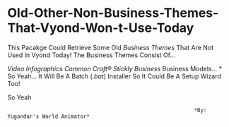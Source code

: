 # Old-Other-Non-Business-Themes-That-Vyond-Won-t-Use-Today
This Pacakge Could Retrieve Some Old *Business Themes* That Are Not Used In Vyond Today!
The Business Themes Consist Of...

*Video Infographics*
*Common Craft®*
*Stickly Business*
Business Models... *
So Yeah...
It Will Be A Batch (*.bat*) Installer So It Could Be A Setup Wizard Too!

So Yeah
                                                               
                                                               
                                                               *By: Yugandar's World Animator*
